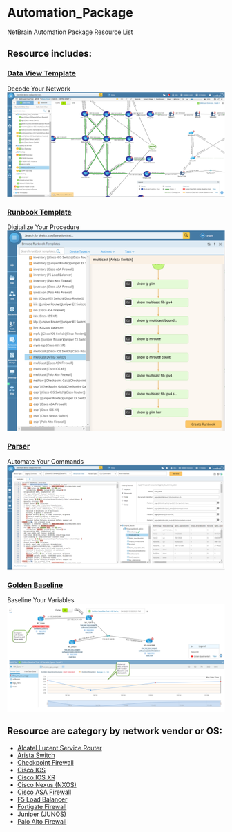 # Automation_Package
NetBrain Automation Package Resource List

## Resource includes:

### [Data View Template](https://www.netbraintech.com/docs/ie80/help/index.html?data-view.htm)
Decode Your Network
![alt text](https://github.com/NetBrainAPI/Automation_Package/blob/master/images/dvt.png "NetBrain Data View")

### [Runbook Template](https://www.netbraintech.com/docs/ie80/help/index.html?using-runbook.htm)
Digitalize Your Procedure
![alt text](https://github.com/NetBrainAPI/Automation_Package/blob/master/images/runbook.png "NetBrain Runbook")

### [Parser](https://www.netbraintech.com/docs/ie80/help/index.html?parser-library.htm)
Automate Your Commands
![alt text](https://github.com/NetBrainAPI/Automation_Package/blob/master/images/parser.png "NetBrain Parser")

### [Golden Baseline](https://www.netbraintech.com/docs/ie80/help/index.html?golden-baseline.htm)
Baseline Your Variables
![alt text](https://github.com/NetBrainAPI/Automation_Package/blob/master/images/golden_baseline_variable.png "NetBrain Golden Baseline")

## Resource are category by network vendor or OS:
* [Alcatel Lucent Service Router](https://github.com/NetBrainAPI/Automation_Package/blob/master/vendor_list/alcatel_lucent_service_router.md)
* [Arista Switch](https://github.com/NetBrainAPI/Automation_Package/blob/master/vendor_list/arista_switch.md)
* [Checkpoint Firewall](https://github.com/NetBrainAPI/Automation_Package/blob/master/vendor_list/checkpoint_firewall.md)
* [Cisco IOS](https://github.com/NetBrainAPI/Automation_Package/blob/master/vendor_list/cisco_ios.md)
* [Cisco IOS XR](https://github.com/NetBrainAPI/Automation_Package/blob/master/vendor_list/cisco_ios_xr.md)
* [Cisco Nexus (NXOS)](https://github.com/NetBrainAPI/Automation_Package/blob/master/vendor_list/cisco_nexus_nxos.md)
* [Cisco ASA Firewall](https://github.com/NetBrainAPI/Automation_Package/blob/master/vendor_list/cisco_asa_firewall.md)
* [F5 Load Balancer](https://github.com/NetBrainAPI/Automation_Package/blob/master/vendor_list/F5_load_balancer.md)
* [Fortigate Firewall](https://github.com/NetBrainAPI/Automation_Package/blob/master/vendor_list/fortigate_firewall.md)
* [Juniper (JUNOS)](https://github.com/NetBrainAPI/Automation_Package/blob/master/vendor_list/juniper_junos.md)
* [Palo Alto Firewall](https://github.com/NetBrainAPI/Automation_Package/blob/master/vendor_list/palo_alto_firewall.md)